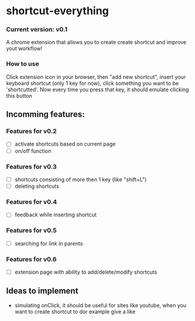 # shortcut-everything
### Current version: v0.1
A chrome extension that allows you to create create shortcut and improve yout workflow!



### How to use
Click extension icon in your browser, then "add new shortcut", insert your keyboard shortcut (only 1 key for now), click something you want to be 'shortcutted'.
Now every time you press that key, it should emulate clicking this button


## Incomming features:

### Features for v0.2
- [ ] activate shortcuts based on current page
- [ ] on/off function

### Features for v0.3
- [ ] shortcuts consisting of more then 1 key (like "shift+L")
- [ ] deleting shortcuts

### Features for v0.4
- [ ] feedback while inserting shortcut

### Features for v0.5
- [ ] searching for link in parents

### Features for v0.6
- [ ] extension page with ability to add/delete/modify shortcuts


## Ideas to implement
- simulating onClick, it should be useful for sites like youtube, when you want to create shortcut to dor example give a like
